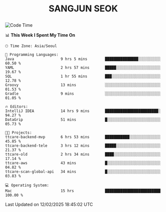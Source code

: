 <h1>
 <p align="center">
   SANGJUN SEOK
 </p>
</h1>

<!--START_SECTION:waka-->
![Code Time](http://img.shields.io/badge/Code%20Time-4%2C096%20hrs%2050%20mins-blue)

📊 **This Week I Spent My Time On** 

```text
🕑︎ Time Zone: Asia/Seoul

💬 Programming Languages: 
Java                     9 hrs 5 mins        ███████████████░░░░░░░░░░   60.50 % 
YAML                     2 hrs 57 mins       █████░░░░░░░░░░░░░░░░░░░░   19.67 % 
SQL                      1 hr 55 mins        ███░░░░░░░░░░░░░░░░░░░░░░   12.78 % 
Groovy                   13 mins             ░░░░░░░░░░░░░░░░░░░░░░░░░   01.53 % 
Gradle                   9 mins              ░░░░░░░░░░░░░░░░░░░░░░░░░   01.05 % 

🔥 Editors: 
IntelliJ IDEA            14 hrs 9 mins       ████████████████████████░   94.27 % 
DataGrip                 51 mins             █░░░░░░░░░░░░░░░░░░░░░░░░   05.73 % 

🐱‍💻 Projects: 
ttcare-backend-mvp       6 hrs 53 mins       ███████████░░░░░░░░░░░░░░   45.85 % 
ttcare-backend-tele      3 hrs 12 mins       █████░░░░░░░░░░░░░░░░░░░░   21.37 % 
ttcare-old               2 hrs 34 mins       ████░░░░░░░░░░░░░░░░░░░░░   17.14 % 
ttcare-aws               43 mins             █░░░░░░░░░░░░░░░░░░░░░░░░   04.82 % 
ttcare-scan-global-api   34 mins             █░░░░░░░░░░░░░░░░░░░░░░░░   03.83 % 

💻 Operating System: 
Mac                      15 hrs              █████████████████████████   100.00 % 
```


 Last Updated on 12/02/2025 18:45:02 UTC
<!--END_SECTION:waka-->
